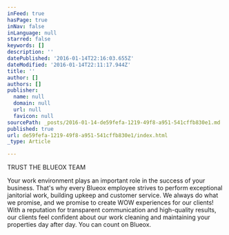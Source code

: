 ```yaml
---
inFeed: true
hasPage: true
inNav: false
inLanguage: null
starred: false
keywords: []
description: ''
datePublished: '2016-01-14T22:16:03.655Z'
dateModified: '2016-01-14T22:11:17.944Z'
title: ''
author: []
authors: []
publisher:
  name: null
  domain: null
  url: null
  favicon: null
sourcePath: _posts/2016-01-14-de59fefa-1219-49f8-a951-541cffb830e1.md
published: true
url: de59fefa-1219-49f8-a951-541cffb830e1/index.html
_type: Article

---
```

TRUST THE BLUEOX TEAM

Your work environment plays an important role in the success of your business. That's why every Blueox employee strives to perform exceptional janitorial work, building upkeep and customer service. We always do what we promise, and we promise to create WOW experiences for our clients! With a reputation for transparent communication and high-quality results, our clients feel confident about our work cleaning and maintaining your properties day after day. You can count on Blueox.